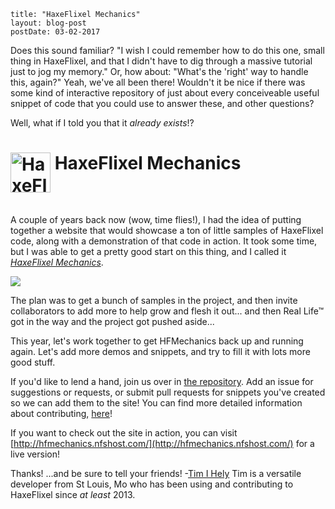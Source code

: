 ```
title: "HaxeFlixel Mechanics"
layout: blog-post
postDate: 03-02-2017
```

Does this sound familiar? "I wish I could remember how to do this one, small thing in HaxeFlixel, and that I didn't have to dig through a massive tutorial just to jog my memory." Or, how about: "What's the 'right' way to handle this, again?" Yeah, we've all been there! Wouldn't it be nice if there was some kind of interactive repository of just about every conceiveable useful snippet of code that you could use to answer these, and other questions?

Well, what if I told you that it *already exists*!?

<object width="725" height="85" data="http://hfmechanics.nfshost.com/title-logo/export/flash/bin/title-logo.swf" style="display: block !important;">
    <param name="wmode" value="transparent">
  <h1><img src=""http://hfmechanics.nfshost.com/assets/hfm-logo-0ee7b515c68a43675607436467a0566a.svg" width="64" style="vertical-align:text-top;" alt="HaxeFlixel Logo"> HaxeFlixel Mechanics</h1>
</object>

A couple of years back now (wow, time flies!), I had the idea of putting together a website that would showcase a ton of little samples of HaxeFlixel code, along with a demonstration of that code in action. It took some time, but I was able to get a pretty good start on this thing, and I called it [*HaxeFlixel Mechanics*](https://github.com/HaxeFlixel/haxeflixel-mechanics).

![](http://haxeflixel.com/images/blog/hfscreen.gif)

The plan was to get a bunch of samples in the project, and then invite collaborators to add more to help grow and flesh it out... and then Real Life&trade; got in the way and the project got pushed aside...

This year, let's work together to get HFMechanics back up and running again. Let's add more demos and snippets, and try to fill it with lots more good stuff.

If you'd like to lend a hand, join us over in [the repository](https://github.com/HaxeFlixel/haxeflixel-mechanics). Add an issue for suggestions or requests, or submit pull requests for snippets you've created so we can add them to the site! You can find more detailed information about contributing, [here](https://github.com/HaxeFlixel/haxeflixel-mechanics/wiki/Contributing)!

If you want to check out the site in action, you can visit [http://hfmechanics.nfshost.com/](http://hfmechanics.nfshost.com/) for a live version!

Thanks! ...and be sure to tell your friends!
-[Tim I Hely](http://tims-world.com/)
Tim is a versatile developer from St Louis, Mo who has been using and contributing to HaxeFlixel since *at least* 2013.
